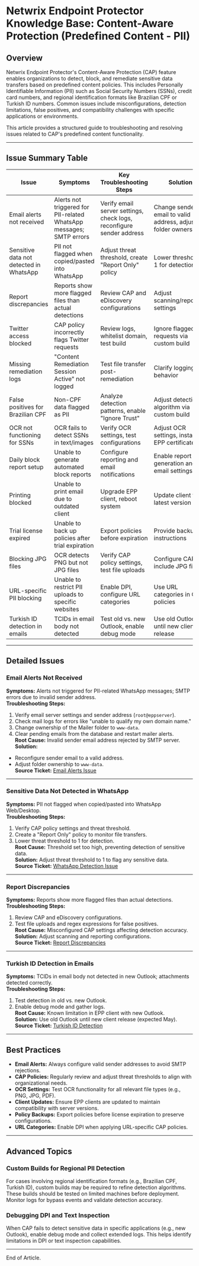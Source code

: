 # Netwrix Endpoint Protector Knowledge Base: Content-Aware Protection (Predefined Content - PII)

## Overview
Netwrix Endpoint Protector's Content-Aware Protection (CAP) feature enables organizations to detect, block, and remediate sensitive data transfers based on predefined content policies. This includes Personally Identifiable Information (PII) such as Social Security Numbers (SSNs), credit card numbers, and regional identification formats like Brazilian CPF or Turkish ID numbers. Common issues include misconfigurations, detection limitations, false positives, and compatibility challenges with specific applications or environments.

This article provides a structured guide to troubleshooting and resolving issues related to CAP's predefined content functionality.

---

## Issue Summary Table

| Issue | Symptoms | Key Troubleshooting Steps | Solution | Case Reference |
|-------|----------|---------------------------|----------|----------------|
| Email alerts not received | Alerts not triggered for PII-related WhatsApp messages; SMTP errors | Verify email server settings, check logs, reconfigure sender address | Change sender email to valid address, adjust folder ownership | [Email Alerts Issue](https://nwxcorp.lightning.force.com/lightning/r/Case/500Qk00000BjpstIAB/view) |
| Sensitive data not detected in WhatsApp | PII not flagged when copied/pasted into WhatsApp | Adjust threat threshold, create "Report Only" policy | Lower threshold to 1 for detection | [WhatsApp Detection Issue](https://nwxcorp.lightning.force.com/lightning/r/Case/500Qk00000BTF29IAH/view) |
| Report discrepancies | Reports show more flagged files than actual detections | Review CAP and eDiscovery configurations | Adjust scanning/reporting settings | [Report Discrepancies](https://nwxcorp.lightning.force.com/lightning/r/Case/500Qk00000BxJLFIA3/view) |
| Twitter access blocked | CAP policy incorrectly flags Twitter requests | Review logs, whitelist domain, test build | Ignore flagged requests via custom build | [Twitter Blocking Issue](https://nwxcorp.lightning.force.com/lightning/r/Case/500Qk00000DFptzIAD/view) |
| Missing remediation logs | "Content Remediation Session Active" not logged | Test file transfer post-remediation | Clarify logging behavior | [Remediation Logs Issue](https://nwxcorp.lightning.force.com/lightning/r/Case/500Qk00000DHTuBIAX/view) |
| False positives for Brazilian CPF | Non-CPF data flagged as PII | Analyze detection patterns, enable "Ignore Trust" | Adjust detection algorithm via custom build | [Brazilian CPF False Positives](https://nwxcorp.lightning.force.com/lightning/r/Case/500Qk00000KwZTOIA3/view) |
| OCR not functioning for SSNs | OCR fails to detect SSNs in text/images | Verify OCR settings, test configurations | Adjust OCR settings, install EPP certificate | [OCR Issue](https://nwxcorp.lightning.force.com/lightning/r/Case/500Qk00000LCuvCIAT/view) |
| Daily block report setup | Unable to generate automated block reports | Configure reporting and email notifications | Enable report generation and email settings | [Daily Block Report Issue](https://nwxcorp.lightning.force.com/lightning/r/Case/500Qk00000LNsTSIA1/view) |
| Printing blocked | Unable to print email due to outdated client | Upgrade EPP client, reboot system | Update client to latest version | [Printing Block Issue](https://nwxcorp.lightning.force.com/lightning/r/Case/500Qk00000MaYEiIAN/view) |
| Trial license expired | Unable to back up policies after trial expiration | Export policies before expiration | Provide backup instructions | [Trial License Expiration](https://nwxcorp.lightning.force.com/lightning/r/Case/500Qk00000MX4WPIA1/view) |
| Blocking JPG files | OCR detects PNG but not JPG files | Verify CAP policy settings, test file uploads | Configure CAP to include JPG files | [JPG Blocking Issue](https://nwxcorp.lightning.force.com/lightning/r/Case/500Qk00000NJ08jIAD/view) |
| URL-specific PII blocking | Unable to restrict PII uploads to specific websites | Enable DPI, configure URL categories | Use URL categories in CAP policies | [URL-Specific Blocking](https://nwxcorp.lightning.force.com/lightning/r/Case/500Qk00000NWyGmIAL/view) |
| Turkish ID detection in emails | TCIDs in email body not detected | Test old vs. new Outlook, enable debug mode | Use old Outlook until new client release | [Turkish ID Detection](https://nwxcorp.lightning.force.com/lightning/r/Case/500Qk00000ORVnDIAX/view) |

---

## Detailed Issues

### Email Alerts Not Received
**Symptoms:** Alerts not triggered for PII-related WhatsApp messages; SMTP errors due to invalid sender address.  
**Troubleshooting Steps:**  
1. Verify email server settings and sender address (`root@eppserver`).  
2. Check mail logs for errors like "unable to qualify my own domain name."  
3. Change ownership of the Mailer folder to `www-data`.  
4. Clear pending emails from the database and restart mailer alerts.  
**Root Cause:** Invalid sender email address rejected by SMTP server.  
**Solution:**  
- Reconfigure sender email to a valid address.  
- Adjust folder ownership to `www-data`.  
**Source Ticket:** [Email Alerts Issue](https://nwxcorp.lightning.force.com/lightning/r/Case/500Qk00000BjpstIAB/view)

---

### Sensitive Data Not Detected in WhatsApp
**Symptoms:** PII not flagged when copied/pasted into WhatsApp Web/Desktop.  
**Troubleshooting Steps:**  
1. Verify CAP policy settings and threat threshold.  
2. Create a "Report Only" policy to monitor file transfers.  
3. Lower threat threshold to 1 for detection.  
**Root Cause:** Threshold set too high, preventing detection of sensitive data.  
**Solution:** Adjust threat threshold to 1 to flag any sensitive data.  
**Source Ticket:** [WhatsApp Detection Issue](https://nwxcorp.lightning.force.com/lightning/r/Case/500Qk00000BTF29IAH/view)

---

### Report Discrepancies
**Symptoms:** Reports show more flagged files than actual detections.  
**Troubleshooting Steps:**  
1. Review CAP and eDiscovery configurations.  
2. Test file uploads and regex expressions for false positives.  
**Root Cause:** Misconfigured CAP settings affecting detection accuracy.  
**Solution:** Adjust scanning and reporting configurations.  
**Source Ticket:** [Report Discrepancies](https://nwxcorp.lightning.force.com/lightning/r/Case/500Qk00000BxJLFIA3/view)

---

### Turkish ID Detection in Emails
**Symptoms:** TCIDs in email body not detected in new Outlook; attachments detected correctly.  
**Troubleshooting Steps:**  
1. Test detection in old vs. new Outlook.  
2. Enable debug mode and gather logs.  
**Root Cause:** Known limitation in EPP client with new Outlook.  
**Solution:** Use old Outlook until new client release (expected May).  
**Source Ticket:** [Turkish ID Detection](https://nwxcorp.lightning.force.com/lightning/r/Case/500Qk00000ORVnDIAX/view)

---

## Best Practices
- **Email Alerts:** Always configure valid sender addresses to avoid SMTP rejections.  
- **CAP Policies:** Regularly review and adjust threat thresholds to align with organizational needs.  
- **OCR Settings:** Test OCR functionality for all relevant file types (e.g., PNG, JPG, PDF).  
- **Client Updates:** Ensure EPP clients are updated to maintain compatibility with server versions.  
- **Policy Backups:** Export policies before license expiration to preserve configurations.  
- **URL Categories:** Enable DPI when applying URL-specific CAP policies.  

---

## Advanced Topics

### Custom Builds for Regional PII Detection
For cases involving regional identification formats (e.g., Brazilian CPF, Turkish ID), custom builds may be required to refine detection algorithms. These builds should be tested on limited machines before deployment. Monitor logs for bypass events and validate detection accuracy.

### Debugging DPI and Text Inspection
When CAP fails to detect sensitive data in specific applications (e.g., new Outlook), enable debug mode and collect extended logs. This helps identify limitations in DPI or text inspection capabilities.

---

End of Article.